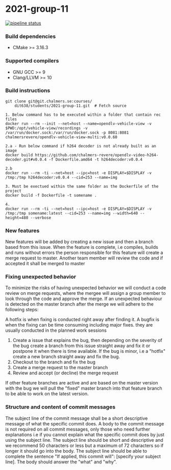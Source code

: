# 2021-group-11

[![pipeline status](https://git.chalmers.se/courses/dit638/students/2021-group-11/badges/master/pipeline.svg)](https://git.chalmers.se/courses/dit638/students/2021-group-11/-/commits/master)

### Build dependencies

- CMake >= 3.16.3

### Supported compilers

- GNU GCC >= 9
- Clang/LLVM >= 10

### Build instructions

```shell script
git clone git@git.chalmers.se:courses/
	dit638/students/2021-group-11.git  # Fetch source

1. Below command has to be executed within a folder that contain rec files 
docker run --rm --init --net=host --name=opendlv-vehicle-view -v $PWD:/opt/vehicle-view/recordings -v /var/run/docker.sock:/var/run/docker.sock -p 8081:8081 chalmersrevere/opendlv-vehicle-view-multi:v0.0.60

2.a - Run below command if h264 decoder is not already built as an image
docker build https://github.com/chalmers-revere/opendlv-video-h264-decoder.git#v0.0.4 -f Dockerfile.amd64 -t h264decoder:v0.0.4

2.b
docker run --rm -ti --net=host --ipc=host -e DISPLAY=$DISPLAY -v /tmp:/tmp h264decoder:v0.0.4 --cid=253 --name=img

3. Must be exectued within the same folder as the Dockerfile of the project
docker build -f Dockerfile -t somename .

4.
docker run --rm -ti --net=host --ipc=host -e DISPLAY=$DISPLAY -v /tmp:/tmp somename:latest --cid=253 --name=img --width=640 --height=480 --verbose

```

### New features

New features will be added by creating a new issue and then a branch based from this issue. When the feature is complete, i.e compiles, builds and runs without errors
the person responsible for this feature will create a merge request to master. Another team member will review the code and if accepted it shall be merged to master

### Fixing unexpected behavior

To minimize the risks of having unexpected behavior we will conduct a code review on merge requests, where the mergee will assign a group member to look through the code and approve the merge. If an unexpected behaviour is detected on the master branch after the merge we will adhere to the following steps:

A hotfix is when fixing is conducted right away after finding it.
A bugfix is when the fixing can be time consuming including major fixes. they are usually conducted in the planned work sessions

1. Create a issue that explains the bug, then depending on the severity of the bug create a branch from this issue straight away and fix it or postpone it when there is time available. If the bug is minor, i.e a "hotfix" create a new branch straight away and fix the bug.
2. Checkout to the branch and fix the bug
3. Create a merge request to the master branch
4. Review and accept (or decline) the merge request

If other feature branches are active and are based on the master version with the bug we will pull the "fixed" master branch into that feature branch to be able to work on the latest version.

### Structure and content of commit messages

The subject line of the commit message shall be a short descriptive message of what the specific commit does. A body to the commit message is not required on all commit messages, only those who need further explanations i.e if you cannot explain what the specific commit does by just using the subject line. The subject line should be short and descriptive and we recommend 50 characters or less but a maximum of 72 characters so if longer it should go into the body. The subject line should be able to complete the sentence "If applied, this commit will": [specify your subject line]. The body should answer the "what" and "why".

